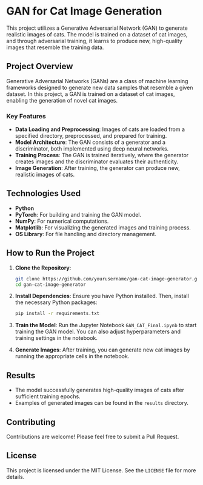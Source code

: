 # GAN for Cat Image Generation

This project utilizes a Generative Adversarial Network (GAN) to generate realistic images of cats. The model is trained on a dataset of cat images, and through adversarial training, it learns to produce new, high-quality images that resemble the training data.

## Project Overview

Generative Adversarial Networks (GANs) are a class of machine learning frameworks designed to generate new data samples that resemble a given dataset. In this project, a GAN is trained on a dataset of cat images, enabling the generation of novel cat images.

### Key Features
- **Data Loading and Preprocessing**: Images of cats are loaded from a specified directory, preprocessed, and prepared for training.
- **Model Architecture**: The GAN consists of a generator and a discriminator, both implemented using deep neural networks.
- **Training Process**: The GAN is trained iteratively, where the generator creates images and the discriminator evaluates their authenticity.
- **Image Generation**: After training, the generator can produce new, realistic images of cats.

## Technologies Used

- **Python**
- **PyTorch**: For building and training the GAN model.
- **NumPy**: For numerical computations.
- **Matplotlib**: For visualizing the generated images and training process.
- **OS Library**: For file handling and directory management.

## How to Run the Project

1. **Clone the Repository**:
    ```bash
    git clone https://github.com/yourusername/gan-cat-image-generator.git
    cd gan-cat-image-generator
    ```

2. **Install Dependencies**:
    Ensure you have Python installed. Then, install the necessary Python packages:
    ```bash
    pip install -r requirements.txt
    ```

3. **Train the Model**:
    Run the Jupyter Notebook `GAN_CAT_Final.ipynb` to start training the GAN model. You can also adjust hyperparameters and training settings in the notebook.

4. **Generate Images**:
    After training, you can generate new cat images by running the appropriate cells in the notebook.

## Results

- The model successfully generates high-quality images of cats after sufficient training epochs.
- Examples of generated images can be found in the `results` directory.

## Contributing

Contributions are welcome! Please feel free to submit a Pull Request.

## License

This project is licensed under the MIT License. See the `LICENSE` file for more details.

